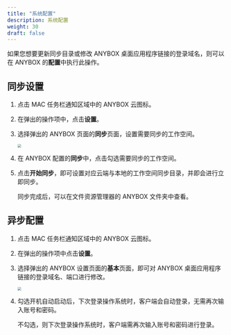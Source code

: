 ```yaml
---
title: "系统配置"
description: 系统配置
weight: 30
draft: false
---
```


如果您想要更新同步目录或修改 ANYBOX 桌⾯应用程序链接的登录域名，则可以在  ANYBOX 的**配置**中执行此操作。

## 同步设置

1. 点击 MAC 任务栏通知区域中的 ANYBOX 云图标。

2. 在弹出的操作项中，点击**设置**。

3. 选择弹出的 ANYBOX 页面的**同步**页面，设置需要同步的工作空间。

   <img src="../../../_images/mac_user03.png" style="zoom:50%;" />  

4. 在 ANYBOX 配置的**同步**中，点击勾选需要同步的工作空间。

5. 点击**开始同步**，即可设置对应云端与本地的工作空间同步目录，并即会进行立即同步。

   同步完成后，可以在文件资源管理器的 ANYBOX 文件夹中查看。

## 异步配置

1. 点击 MAC 任务栏通知区域中的 ANYBOX 云图标。

2. 在弹出的操作项中点击**设置**。

3. 选择弹出的 ANYBOX 设置页面的**基本**页面，即可对 ANYBOX 桌⾯应用程序链接的登录域名、端口进行修改。

   <img src="../../../_images/mac_user04.png" style="zoom:50%;" />  

4. 勾选开机自动启动后，下次登录操作系统时，客户端会自动登录，无需再次输入账号和密码。

   不勾选，则下次登录操作系统时，客户端需再次输入账号和密码进行登录。
